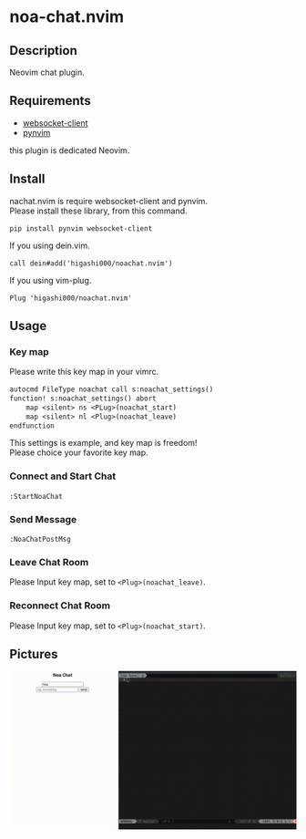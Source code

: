 # noa-chat.nvim

## Description
Neovim chat plugin.<br>

## Requirements
- [websocket-client](https://github.com/websocket-client/websocket-client)
- [pynvim](https://github.com/neovim/pynvim)

this plugin is dedicated Neovim.<br>

## Install
nachat.nvim is require websocket-client and pynvim.<br>
Please install these library, from this command.<br>
```
pip install pynvim websocket-client
```

If you using dein.vim.<br>
```
call dein#add('higashi000/noachat.nvim')
```

If you using vim-plug.<br>
```
Plug 'higashi000/noachat.nvim'
```

## Usage
### Key map
Please write this key map in your vimrc.<br>
```
autocmd FileType noachat call s:noachat_settings()
function! s:noachat_settings() abort
    map <silent> ns <PLug>(noachat_start)
    map <silent> nl <Plug>(noachat_leave)
endfunction
```
This settings is example, and key map is freedom!<br>
Please choice your favorite key map.<br>

### Connect and Start Chat
```
:StartNoaChat
```

### Send Message
```
:NoaChatPostMsg
```

### Leave Chat Room
Please Input key map, set to `<Plug>(noachat_leave)`.

### Reconnect Chat Room
Please Input key map, set to `<Plug>(noachat_start)`.

## Pictures
![noachat picture](https://github.com/higashi000/noachat.nvim/blob/master/img/noachat.gif)

